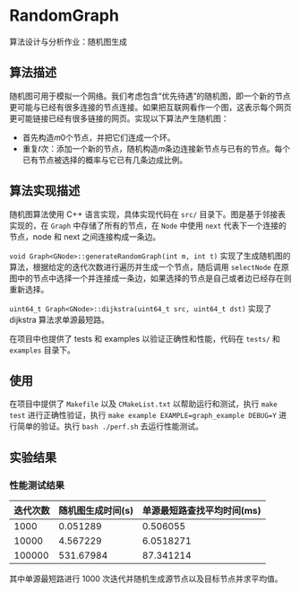 # RandomGraph
算法设计与分析作业：随机图生成

## 算法描述
随机图可用于模拟一个网络。我们考虑包含“优先待遇”的随机图，即一个新的节点更可能与已经有很多连接的节点连接。如果把互联网看作一个图，这表示每个网页更可能链接已经有很多链接的网页。实现以下算法产生随机图：
- 首先构造𝑚0个节点，并把它们连成一个环。
- 重复𝑡次：添加一个新的节点，随机构造𝑚条边连接新节点与已有的节点。每个已有节点被选择的概率与它已有几条边成比例。

## 算法实现描述
随机图算法使用 C++ 语言实现，具体实现代码在 `src/` 目录下。图是基于邻接表实现的，在 `Graph` 中存储了所有的节点，在 `Node` 中使用 `next` 代表下一个连接的节点，node 和 next 之间连接构成一条边。

`void Graph<GNode>::generateRandomGraph(int m, int t)` 实现了生成随机图的算法，根据给定的迭代次数进行遍历并生成一个节点，随后调用 `selectNode` 在原图中的节点中选择一个并连接成一条边，如果选择的节点是自己或者边已经存在则重新选择。

`uint64_t Graph<GNode>::dijkstra(uint64_t src, uint64_t dst)` 实现了 dijkstra 算法求单源最短路。

在项目中也提供了 tests 和 examples 以验证正确性和性能，代码在 `tests/` 和 `examples` 目录下。

## 使用
在项目中提供了 `Makefile` 以及 `CMakeList.txt` 以帮助运行和测试，执行 `make test` 进行正确性验证，执行 `make example EXAMPLE=graph_example DEBUG=Y` 进行简单的验证。执行 `bash ./perf.sh` 去运行性能测试。

## 实验结果
### 性能测试结果
| 迭代次数 | 随机图生成时间(s) | 单源最短路查找平均时间(ms) |
|---------|---------|---------|
| 1000 | 0.051289 | 0.506055 |       
| 10000 | 4.567229 | 6.0518271 |
| 100000 | 531.67984       |  87.341214       |

其中单源最短路进行 1000 次迭代并随机生成源节点以及目标节点并求平均值。
